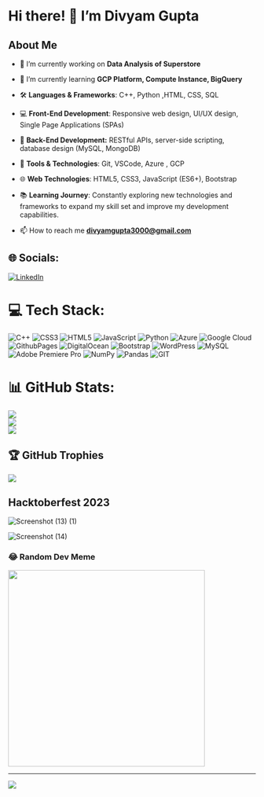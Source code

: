 # Hi there! 👋 I’m Divyam Gupta

## About Me 
- 🔭 I’m currently working on **Data Analysis of Superstore**

- 🌱 I’m currently learning **GCP Platform, Compute Instance, BigQuery**

- 🛠️ **Languages & Frameworks**: C++, Python ,HTML, CSS, SQL
- 💻 **Front-End Development**: Responsive web design, UI/UX design, Single Page Applications (SPAs)
- 🚀 **Back-End Development:**  RESTful APIs, server-side scripting, database design (MySQL, MongoDB)
- 🔧 **Tools & Technologies**: Git, VSCode, Azure , GCP
- 🌐 **Web Technologies**: HTML5, CSS3, JavaScript (ES6+), Bootstrap
- 📚 **Learning Journey**: Constantly exploring new technologies and frameworks to expand my skill set and improve my development capabilities.

- 📫 How to reach me **divyamgupta3000@gmail.com**


## 🌐 Socials:
[![LinkedIn](https://img.shields.io/badge/LinkedIn-%230077B5.svg?logo=linkedin&logoColor=white)](https://linkedin.com/in/divyam-gupta3000) 

# 💻 Tech Stack:
![C++](https://img.shields.io/badge/c++-%2300599C.svg?style=for-the-badge&logo=c%2B%2B&logoColor=white) ![CSS3](https://img.shields.io/badge/css3-%231572B6.svg?style=for-the-badge&logo=css3&logoColor=white) ![HTML5](https://img.shields.io/badge/html5-%23E34F26.svg?style=for-the-badge&logo=html5&logoColor=white) ![JavaScript](https://img.shields.io/badge/javascript-%23323330.svg?style=for-the-badge&logo=javascript&logoColor=%23F7DF1E) ![Python](https://img.shields.io/badge/python-3670A0?style=for-the-badge&logo=python&logoColor=ffdd54) ![Azure](https://img.shields.io/badge/azure-%230072C6.svg?style=for-the-badge&logo=microsoftazure&logoColor=white) ![Google Cloud](https://img.shields.io/badge/GoogleCloud-%234285F4.svg?style=for-the-badge&logo=google-cloud&logoColor=white) ![GithubPages](https://img.shields.io/badge/github%20pages-121013?style=for-the-badge&logo=github&logoColor=white) ![DigitalOcean](https://img.shields.io/badge/DigitalOcean-%230167ff.svg?style=for-the-badge&logo=digitalOcean&logoColor=white) ![Bootstrap](https://img.shields.io/badge/bootstrap-%238511FA.svg?style=for-the-badge&logo=bootstrap&logoColor=white) ![WordPress](https://img.shields.io/badge/WordPress-%23117AC9.svg?style=for-the-badge&logo=WordPress&logoColor=white) ![MySQL](https://img.shields.io/badge/mysql-%2300000f.svg?style=for-the-badge&logo=mysql&logoColor=white) ![Adobe Premiere Pro](https://img.shields.io/badge/Adobe%20Premiere%20Pro-9999FF.svg?style=for-the-badge&logo=Adobe%20Premiere%20Pro&logoColor=white) ![NumPy](https://img.shields.io/badge/numpy-%23013243.svg?style=for-the-badge&logo=numpy&logoColor=white) ![Pandas](https://img.shields.io/badge/pandas-%23150458.svg?style=for-the-badge&logo=pandas&logoColor=white) ![GIT](https://img.shields.io/badge/Git-fc6d26?style=for-the-badge&logo=git&logoColor=white)
# 📊 GitHub Stats:
![](https://github-readme-stats.vercel.app/api?username=DivyamGupta3000&theme=dark&hide_border=false&include_all_commits=false&count_private=false)<br/>
![](https://github-readme-streak-stats.herokuapp.com/?user=DivyamGupta3000&theme=dark&hide_border=false)<br/>
![](https://github-readme-stats.vercel.app/api/top-langs/?username=DivyamGupta3000&theme=dark&hide_border=false&include_all_commits=false&count_private=false&layout=compact)

## 🏆 GitHub Trophies
![](https://github-profile-trophy.vercel.app/?username=DivyamGupta3000&theme=radical&no-frame=false&no-bg=true&margin-w=4)

## Hacktoberfest 2023
![Screenshot (13) (1)](https://github.com/DivyamGupta3000/DivyamGupta3000/assets/108221297/bdf60426-dd46-421d-a799-3d7a10ad0404)


![Screenshot (14)](https://github.com/DivyamGupta3000/DivyamGupta3000/assets/108221297/e849a060-f9f3-44c4-965e-f5d235900b62)

### 😂 Random Dev Meme

<img src='https://randommeme-five.vercel.app/' style="height: 400px;"/>


---
[![](https://visitcount.itsvg.in/api?id=DivyamGupta3000&icon=0&color=0)](https://visitcount.itsvg.in)

<!-- Proudly created with GPRM ( https://gprm.itsvg.in ) -->
